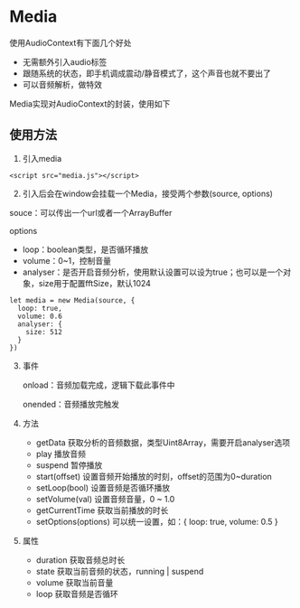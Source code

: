 # Media

使用AudioContext有下面几个好处

- 无需额外引入audio标签
- 跟随系统的状态，即手机调成震动/静音模式了，这个声音也就不要出了
- 可以音频解析，做特效

Media实现对AudioContext的封装，使用如下

## 使用方法

1. 引入media

```
<script src="media.js"></script>
```

2. 引入后会在window会挂载一个Media，接受两个参数(source, options)

souce：可以传出一个url或者一个ArrayBuffer

options

- loop：boolean类型，是否循环播放
- volume：0~1，控制音量
- analyser：是否开启音频分析，使用默认设置可以设为true；也可以是一个对象，size用于配置fftSize，默认1024

```
let media = new Media(source, {
  loop: true,
  volume: 0.6
  analyser: {
    size: 512
  }
})
```

3. 事件

   onload：音频加载完成，逻辑下载此事件中

   onended：音频播放完触发

4. 方法

   - getData  获取分析的音频数据，类型Uint8Array，需要开启analyser选项
   - play 播放音频
   - suspend 暂停播放
   - start(offset) 设置音频开始播放的时刻，offset的范围为0~duration
   - setLoop(bool) 设置音频是否循环播放
   - setVolume(val) 设置音频音量，0 ~ 1.0
   - getCurrentTime 获取当前播放的时长
   - setOptions(options) 可以统一设置，如：{ loop: true, volume: 0.5 }
   
5. 属性

   - duration 获取音频总时长
   - state 获取当前音频的状态，running | suspend
   - volume 获取当前音量
   - loop 获取音频是否循环

